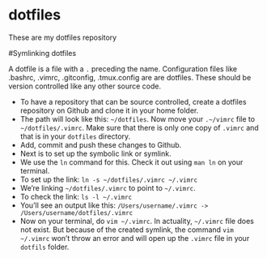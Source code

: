 # dotfiles
These are my dotfiles repository

#Symlinking dotfiles

A dotfile is a file with a `.` preceding the name. Configuration files like .bashrc, .vimrc, .gitconfig, .tmux.config are are dotfiles. These should be version controlled like any other source code.

* To have a repository that can be source controlled, create a dotfiles repository on Github and clone it in your home folder.
* The path will look like this: `~/dotfiles`. Now move your `.~/vimrc` file to `~/dotfiles/.vimrc`. Make sure that there is only one copy of `.vimrc` and that is in your `dotfiles` directory.
* Add, commit and push these changes to Github.
* Next is to set up the symbolic link or symlink.
* We use the `ln` command for this. Check it out using `man ln` on your terminal.
* To set up the link: `ln -s ~/dotfiles/.vimrc ~/.vimrc`
* We’re linking `~/dotfiles/.vimrc` to point to `~/.vimrc`.
* To check the link: `ls -l ~/.vimrc`
* You’ll see an output like this: `/Users/username/.vimrc -> /Users/username/dotfiles/.vimrc`
* Now on your terminal, do `vim ~/.vimrc`. In actuality, `~/.vimrc` file does not exist. But because of the created symlink, the command `vim ~/.vimrc` won’t throw an error and will open up the `.vimrc` file in your `dotfils` folder.
